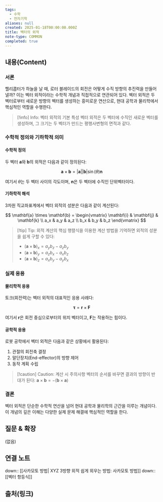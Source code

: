```yaml
---
tags:
  - 수학
  - 전자기학
aliases: null
created: 2025-01-18T00:00:00.000Z
title: 벡터의 외적
note-type: COMMON
completed: true
---
```



## 내용(Content)

### 서론

헬리콥터가 하늘을 날 때, 로터 블레이드의 회전은 어떻게 수직 방향의 추진력을 만들어낼까? 이는 벡터 외적이라는 수학적 개념과 직접적으로 연관되어 있다. 벡터 외적은 두 벡터로부터 새로운 방향의 벡터를 생성하는 흥미로운 연산으로, 현대 공학과 물리학에서 핵심적인 역할을 수행한다.

> [!info] Info: 벡터 외적의 기본 특성
> 벡터 외적은 두 벡터에 수직인 새로운 벡터를 생성하며, 그 크기는 두 벡터가 만드는 평행사변형의 면적과 같다.

### 수학적 정의와 기하학적 의미

#### 수학적 정의

두 벡터 $\mathbf{a}$와 $\mathbf{b}$의 외적은 다음과 같이 정의된다:

$$
\mathbf{a} \times \mathbf{b} = |\mathbf{a}||\mathbf{b}|\sin(\theta)\mathbf{n}
$$

여기서 $\theta$는 두 벡터 사이의 각도이며, $\mathbf{n}$은 두 벡터에 수직인 단위벡터이다.

#### 기하학적 해석

3차원 직교좌표계에서 벡터 외적의 성분은 다음과 같이 계산된다:

$$
\mathbf{a} \times \mathbf{b} = \begin{vmatrix} 
\mathbf{i} & \mathbf{j} & \mathbf{k} \\
a_x & a_y & a_z \\
b_x & b_y & b_z
\end{vmatrix}
$$

> [!tip] Tip: 외적 계산의 핵심
> 행렬식을 이용한 계산 방법을 기억하면 외적의 성분을 쉽게 구할 수 있다:
> * $(\mathbf{a} \times \mathbf{b})_x = a_yb_z - a_zb_y$
> * $(\mathbf{a} \times \mathbf{b})_y = a_zb_x - a_xb_z$
> * $(\mathbf{a} \times \mathbf{b})_z = a_xb_y - a_yb_x$

### 실제 응용

#### 물리학적 응용

토크(회전력)는 벡터 외적의 대표적인 응용 사례다:

$$
\boldsymbol{\tau} = \mathbf{r} \times \mathbf{F}
$$

여기서 $\mathbf{r}$은 회전 중심으로부터의 위치 벡터이고, $\mathbf{F}$는 작용하는 힘이다.

#### 공학적 응용

로봇 공학에서 벡터 외적은 다음과 같은 상황에서 활용된다:

1. 관절의 회전축 결정
2. 말단장치(End-effector)의 방향 제어
3. 동작 계획 수립

> [!caution] Caution: 계산 시 주의사항
> 벡터의 순서를 바꾸면 결과의 방향이 반대가 된다:
> $\mathbf{a} \times \mathbf{b} = -(\mathbf{b} \times \mathbf{a})$

### 결론

벡터 외적은 단순한 수학적 연산을 넘어 현대 공학과 물리학의 근간을 이루는 개념이다. 이 개념의 깊은 이해는 다양한 실제 문제 해결에 핵심적인 역할을 한다.

## 질문 & 확장

(없음)

## 연결 노트

down:: [[사카모토 방법| XYZ 3방향 외적 쉽게 외우는 방법: 사카모토 방법]]
down:: [[벡터 항등식]]

## 출처(링크)





